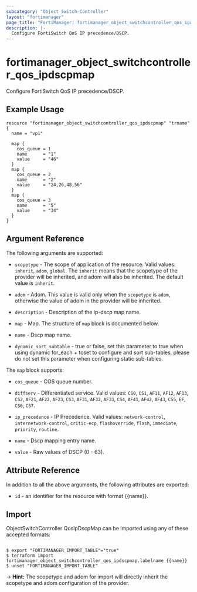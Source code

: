 ```yaml
---
subcategory: "Object Switch-Controller"
layout: "fortimanager"
page_title: "FortiManager: fortimanager_object_switchcontroller_qos_ipdscpmap"
description: |-
  Configure FortiSwitch QoS IP precedence/DSCP.
---
```


# fortimanager_object_switchcontroller_qos_ipdscpmap
Configure FortiSwitch QoS IP precedence/DSCP.

## Example Usage

```hcl
resource "fortimanager_object_switchcontroller_qos_ipdscpmap" "trname" {
  name = "vp1"

  map {
    cos_queue = 1
    name      = "1"
    value     = "46"
  }
  map {
    cos_queue = 2
    name      = "2"
    value     = "24,26,48,56"
  }
  map {
    cos_queue = 3
    name      = "5"
    value     = "34"
  }
}
```

## Argument Reference


The following arguments are supported:

* `scopetype` - The scope of application of the resource. Valid values: `inherit`, `adom`, `global`. The `inherit` means that the scopetype of the provider will be inherited, and adom will also be inherited. The default value is `inherit`.
* `adom` - Adom. This value is valid only when the `scopetype` is `adom`, otherwise the value of adom in the provider will be inherited.

* `description` - Description of the ip-dscp map name.
* `map` - Map. The structure of `map` block is documented below.
* `name` - Dscp map name.
* `dynamic_sort_subtable` - true or false, set this parameter to true when using dynamic for_each + toset to configure and sort sub-tables, please do not set this parameter when configuring static sub-tables.

The `map` block supports:

* `cos_queue` - COS queue number.
* `diffserv` - Differentiated service. Valid values: `CS0`, `CS1`, `AF11`, `AF12`, `AF13`, `CS2`, `AF21`, `AF22`, `AF23`, `CS3`, `AF31`, `AF32`, `AF33`, `CS4`, `AF41`, `AF42`, `AF43`, `CS5`, `EF`, `CS6`, `CS7`.

* `ip_precedence` - IP Precedence. Valid values: `network-control`, `internetwork-control`, `critic-ecp`, `flashoverride`, `flash`, `immediate`, `priority`, `routine`.

* `name` - Dscp mapping entry name.
* `value` - Raw values of DSCP (0 - 63).


## Attribute Reference

In addition to all the above arguments, the following attributes are exported:
* `id` - an identifier for the resource with format {{name}}.

## Import

ObjectSwitchController QosIpDscpMap can be imported using any of these accepted formats:
```

$ export "FORTIMANAGER_IMPORT_TABLE"="true"
$ terraform import fortimanager_object_switchcontroller_qos_ipdscpmap.labelname {{name}}
$ unset "FORTIMANAGER_IMPORT_TABLE"
```
-> **Hint:** The scopetype and adom for import will directly inherit the scopetype and adom configuration of the provider.

